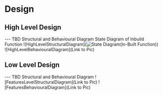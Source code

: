 # Design

## High Level Design 

--- TBD Structural and Behavioural Diagram
State Diagram of Inbuild Function
![HighLevelStructuralDiagram](![State Diagram(In-Built Function)](https://user-images.githubusercontent.com/78848562/107875685-5a837f00-6ee7-11eb-9629-ff9064a72354.png))
![HighLevelBehaviouralDiagram](Link to Pic)

## Low Level Design 

--- TBD Structural and Behavioural Diagram
![FeaturesLevelStructuralDiagram](Link to Pic)
![FeaturesBehaviouralDiagram](Link to Pic)
